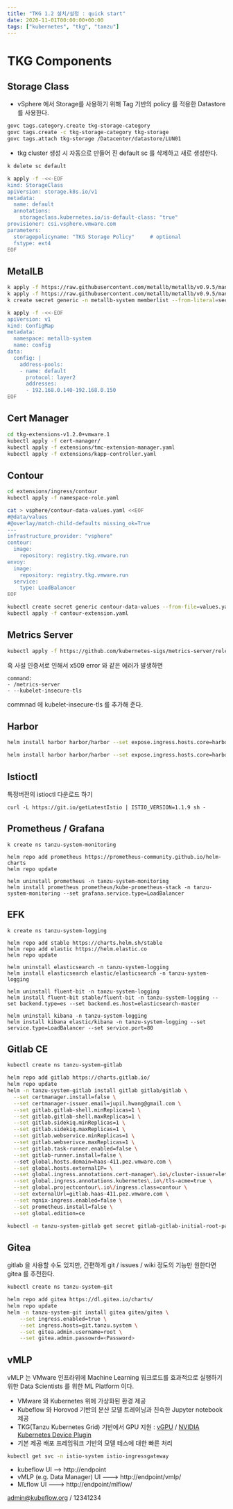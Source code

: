 ```yaml
---
title: "TKG 1.2 설치/설정 : quick start"
date: 2020-11-01T00:00:00+00:00
tags: ["kubernetes", "tkg", "tanzu"]
---
```


# TKG Components

## Storage Class

- vSphere 에서 Storage를 사용하기 위해 Tag 기반의 policy 를 적용한 Datastore 를 사용한다.
```bash
govc tags.category.create tkg-storage-category
govc tags.create -c tkg-storage-category tkg-storage
govc tags.attach tkg-storage /Datacenter/datastore/LUN01
```

- tkg cluster 생성 시 자동으로 만들어 진 default sc 를 삭제하고 새로 생성한다.
```bash
k delete sc default

k apply -f -<<-EOF
kind: StorageClass
apiVersion: storage.k8s.io/v1
metadata:
  name: default
  annotations:
    storageclass.kubernetes.io/is-default-class: "true"
provisioner: csi.vsphere.vmware.com
parameters:
  storagepolicyname: "TKG Storage Policy"     # optional
  fstype: ext4
EOF
```

## MetalLB 
```bash
k apply -f https://raw.githubusercontent.com/metallb/metallb/v0.9.5/manifests/namespace.yaml
k apply -f https://raw.githubusercontent.com/metallb/metallb/v0.9.5/manifests/metallb.yaml
k create secret generic -n metallb-system memberlist --from-literal=secretkey="$(openssl rand -base64 128)"

k apply -f -<<-EOF
apiVersion: v1
kind: ConfigMap
metadata:
  namespace: metallb-system
  name: config
data:
  config: |
    address-pools:
    - name: default
      protocol: layer2
      addresses:
      - 192.168.0.140-192.168.0.150
EOF
```

## Cert Manager
```bash
cd tkg-extensions-v1.2.0+vmware.1
kubectl apply -f cert-manager/
kubectl apply -f extensions/tmc-extension-manager.yaml
kubectl apply -f extensions/kapp-controller.yaml
```

## Contour
```bash
cd extensions/ingress/contour
kubectl apply -f namespace-role.yaml

cat > vsphere/contour-data-values.yaml <<EOF
#@data/values
#@overlay/match-child-defaults missing_ok=True
---
infrastructure_provider: "vsphere"
contour:
  image:
    repository: registry.tkg.vmware.run
envoy:
  image:
    repository: registry.tkg.vmware.run
  service:
    type: LoadBalancer
EOF

kubectl create secret generic contour-data-values --from-file=values.yaml=vsphere/contour-data-values.yaml -n tanzu-system-ingress
kubectl apply -f contour-extension.yaml
```

## Metrics Server 
```bash
kubectl apply -f https://github.com/kubernetes-sigs/metrics-server/releases/download/v0.4.0/components.yaml
```
혹 사설 인증서로 인해서 x509 error 와 같은 에러가  발생하면
```
command:
- /metrics-server
- --kubelet-insecure-tls
```

commnad 에 kubelet-insecure-tls 를 추가해 준다. 


## Harbor
```bash
helm install harbor harbor/harbor --set expose.ingress.hosts.core=harbor.vsphere.skt --set expose.ingress.hosts.notary=notary.vsphere.skt --set externalURL=https://harbor.vsphere.skt:32588 -n harbor --set persistence.persistentVolumeClaim.registry.size=100Gi

helm install harbor harbor/harbor --set expose.ingress.hosts.core=harbor-02.vsphere.skt --set expose.ingress.hosts.notary=notary-02.vsphere.skt --set externalURL=https://harbor-02.vsphere.skt -n tanzu-system-harbor --set persistence.persistentVolumeClaim.registry.size=100Gi
```


## Istioctl 
특정버전의 istioctl 다운로드 하기
```
curl -L https://git.io/getLatestIstio | ISTIO_VERSION=1.1.9 sh -
```

## Prometheus / Grafana
```
k create ns tanzu-system-monitoring

helm repo add prometheus https://prometheus-community.github.io/helm-charts
helm repo update

helm uninstall prometheus -n tanzu-system-monitoring
helm install prometheus prometheus/kube-prometheus-stack -n tanzu-system-monitoring --set grafana.service.type=LoadBalancer
```

## EFK
```
k create ns tanzu-system-logging

helm repo add stable https://charts.helm.sh/stable
helm repo add elastic https://helm.elastic.co
helm repo update

helm uninstall elasticsearch -n tanzu-system-logging
helm install elasticsearch elastic/elasticsearch -n tanzu-system-logging

helm uninstall fluent-bit -n tanzu-system-logging
helm install fluent-bit stable/fluent-bit -n tanzu-system-logging --set backend.type=es --set backend.es.host=elasticsearch-master

helm uninstall kibana -n tanzu-system-logging
helm install kibana elastic/kibana -n tanzu-system-logging --set service.type=LoadBalancer --set service.port=80
```

## Gitlab CE
```bash
kubectl create ns tanzu-system-gitlab

helm repo add gitlab https://charts.gitlab.io/
helm repo update
helm -n tanzu-system-gitlab install gitlab gitlab/gitlab \
  --set certmanager.install=false \
  --set certmanager-issuer.email=jupil.hwang@gmail.com \
  --set gitlab.gitlab-shell.minReplicas=1 \
  --set gitlab.gitlab-shell.maxReplicas=1 \
  --set gitlab.sidekiq.minReplicas=1 \
  --set gitlab.sidekiq.maxReplicas=1 \
  --set gitlab.webservice.minReplicas=1 \
  --set gitlab.webserivce.maxReplicas=1 \
  --set gitlab.task-runner.enabled=false \
  --set gitlab-runner.install=false \  
  --set global.hosts.domain=haas-411.pez.vmware.com \
  --set global.hosts.externalIP= \
  --set global.ingress.annotations.cert-manager\.io\/cluster-issuer=letsencrypt-contour-cluter-issuer \
  --set global.ingress.annotations.kubernetes\.io\/tls-acme=true \
  --set global.projectcontour\.io\/ingress.class=contour \
  --set externalUrl=gitlab.haas-411.pez.vmware.com \
  --set ngnix-ingress.enabled=false \
  --set prometheus.install=false \
  --set global.edition=ce 

kubectl -n tanzu-system-gitlab get secret gitlab-gitlab-initial-root-password -ojsonpath='{.data.password}' | base64 --decode ; echo
```

## Gitea
gitlab 을 사용할 수도 있지만, 간편하게 git / issues / wiki 정도의 기능만 원한다면 gitea 를 추천한다.
```bash
kubectl create ns tanzu-system-git

helm repo add gitea https://dl.gitea.io/charts/
helm repo update
helm -n tanzu-system-git install gitea gitea/gitea \
    --set ingress.enabled=true \
    --set ingress.hosts=git.tanzu.system \
    --set gitea.admin.username=root \
    --set gitea.admin.passowrd=<Password>
```

## vMLP
vMLP 는 VMware 인프라위에 Machine Learning 워크로드를 효과적으로 실행하기 위한 Data Scientists 를 위한 ML Platform 이다.

- VMware 와 Kubernetes 위에 가상화된 환경 제공
- Kubeflow 와 Horovod 기반의 분샨 모델 트레이닝과 친숙한 Jupyter notebook 제공
- TKG(Tanzu Kubernetes Grid) 기반에서 GPU 지원 : [vGPU](https://blogs.vmware.com/apps/2018/09/using-gpus-with-virtual-machines-on-vsphere-part-3-installing-the-nvidia-grid-technology.html) / [NVIDIA Kubernetes Device Plugin](https://github.com/NVIDIA/k8s-device-plugin)
- 기본 제공 배포 프레임워크 기반의 모델 테스에 대한 빠른 처리


```bash
kubectl get svc -n istio-system istio-ingressgateway
```

- kubeflow UI --> http://endpoint
- vMLP (e.g. Data Manager) UI ---> http://endpoint/vmlp/
- MLflow UI ---> http://endpoint/mlflow/

admin@kubeflow.org / 12341234 